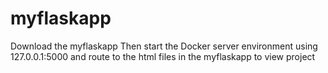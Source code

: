 # myflaskapp

Download the myflaskapp
Then start the Docker server environment using 127.0.0.1:5000  and route to the html files in the myflaskapp to view project 
